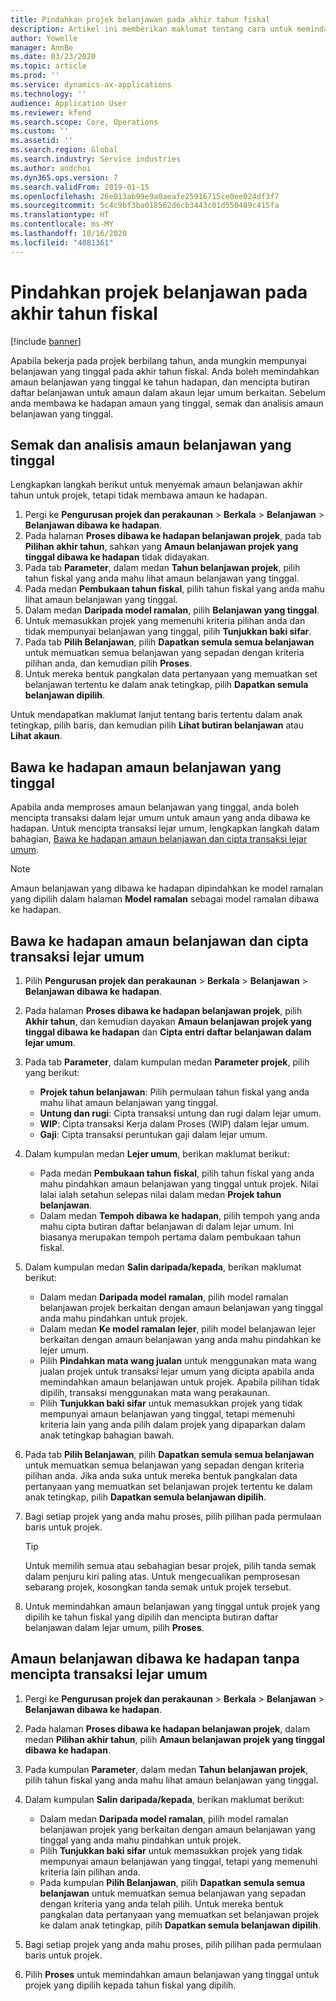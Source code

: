 ```yaml
---
title: Pindahkan projek belanjawan pada akhir tahun fiskal
description: Artikel ini memberikan maklumat tentang cara untuk memindahkan amaun belanjawan yang tinggal ke tahun hadapan dan mencipta butiran daftar belanjawan.
author: Yowelle
manager: AnnBe
ms.date: 03/23/2020
ms.topic: article
ms.prod: ''
ms.service: dynamics-ax-applications
ms.technology: ''
audience: Application User
ms.reviewer: kfend
ms.search.scope: Core, Operations
ms.custom: ''
ms.assetid: ''
ms.search.region: Global
ms.search.industry: Service industries
ms.author: andchoi
ms.dyn365.ops.version: 7
ms.search.validFrom: 2019-01-15
ms.openlocfilehash: 26e013ab99e9a0aeafe25916715ce0ee024df3f7
ms.sourcegitcommit: 5c4c9bf3ba018562d6cb3443c01d550489c415fa
ms.translationtype: HT
ms.contentlocale: ms-MY
ms.lasthandoff: 10/16/2020
ms.locfileid: "4081361"
---
```

# <a name="transfer-project-budgets-at-fiscal-year-end"></a>Pindahkan projek belanjawan pada akhir tahun fiskal

[!include [banner](../includes/banner.md)]

Apabila bekerja pada projek berbilang tahun, anda mungkin mempunyai belanjawan yang tinggal pada akhir tahun fiskal. Anda boleh memindahkan amaun belanjawan yang tinggal ke tahun hadapan, dan mencipta butiran daftar belanjawan untuk amaun dalam akaun lejar umum berkaitan. Sebelum anda membawa ke hadapan amaun yang tinggal, semak dan analisis amaun belanjawan yang tinggal.

## <a name="review-and-analyze-remaining-budget-amounts"></a>Semak dan analisis amaun belanjawan yang tinggal

Lengkapkan langkah berikut untuk menyemak amaun belanjawan akhir tahun untuk projek, tetapi tidak membawa amaun ke hadapan.

1. Pergi ke **Pengurusan projek dan perakaunan** > **Berkala** > **Belanjawan** > **Belanjawan dibawa ke hadapan**. 
2. Pada halaman **Proses dibawa ke hadapan belanjawan projek**, pada tab **Pilihan akhir tahun**, sahkan yang **Amaun belanjawan projek yang tinggal dibawa ke hadapan** tidak didayakan.
3. Pada tab **Parameter**, dalam medan **Tahun belanjawan projek**, pilih tahun fiskal yang anda mahu lihat amaun belanjawan yang tinggal. 
4. Pada medan **Pembukaan tahun fiskal**, pilih tahun fiskal yang anda mahu lihat amaun belanjawan yang tinggal. 
5. Dalam medan **Daripada model ramalan**, pilih **Belanjawan yang tinggal**. 
6. Untuk memasukkan projek yang memenuhi kriteria pilihan anda dan tidak mempunyai belanjawan yang tinggal, pilih **Tunjukkan baki sifar**.  
7. Pada tab **Pilih Belanjawan**, pilih **Dapatkan semula semua belanjawan** untuk memuatkan semua belanjawan yang sepadan dengan kriteria pilihan anda, dan kemudian pilih **Proses**. 
8. Untuk mereka bentuk pangkalan data pertanyaan yang memuatkan set belanjawan tertentu ke dalam anak tetingkap, pilih **Dapatkan semula belanjawan dipilih**.

Untuk mendapatkan maklumat lanjut tentang baris tertentu dalam anak tetingkap, pilih baris, dan kemudian pilih **Lihat butiran belanjawan** atau **Lihat akaun**.

## <a name="carry-forward-remaining-budget-amounts"></a>Bawa ke hadapan amaun belanjawan yang tinggal 

Apabila anda memproses amaun belanjawan yang tinggal, anda boleh mencipta transaksi dalam lejar umum untuk amaun yang anda dibawa ke hadapan. Untuk mencipta transaksi lejar umum, lengkapkan langkah dalam bahagian, [Bawa ke hadapan amaun belanjawan dan cipta transaksi lejar umum](#carry-forward). 

> [!NOTE]
> Amaun belanjawan yang dibawa ke hadapan dipindahkan ke model ramalan yang dipilih dalam halaman **Model ramalan** sebagai model ramalan dibawa ke hadapan.  

## <a name="carry-forward-budget-amounts-and-create-general-ledger-transactions"></a><a name="carry-forward"></a>Bawa ke hadapan amaun belanjawan dan cipta transaksi lejar umum

1.  Pilih **Pengurusan projek dan perakaunan** > **Berkala** > **Belanjawan** > **Belanjawan dibawa ke hadapan**. 
2. Pada halaman **Proses dibawa ke hadapan belanjawan projek**, pilih **Akhir tahun**, dan kemudian dayakan **Amaun belanjawan projek yang tinggal dibawa ke hadapan** dan **Cipta entri daftar belanjawan dalam lejar umum**. 
3. Pada tab **Parameter**, dalam kumpulan medan **Parameter projek**, pilih yang berikut:

   - **Projek tahun belanjawan**: Pilih permulaan tahun fiskal yang anda mahu lihat amaun belanjawan yang tinggal. 
   - **Untung dan rugi**: Cipta transaksi untung dan rugi dalam lejar umum. 
   -  **WIP**: Cipta transaksi Kerja dalam Proses (WIP) dalam lejar umum.
   -  **Gaji**: Cipta transaksi peruntukan gaji dalam lejar umum. 

5. Dalam kumpulan medan **Lejer umum**, berikan maklumat berikut: 

   - Pada medan **Pembukaan tahun fiskal**, pilih tahun fiskal yang anda mahu pindahkan amaun belanjawan yang tinggal untuk projek. Nilai lalai ialah setahun selepas nilai dalam medan **Projek tahun belanjawan**.
   -  Dalam medan **Tempoh dibawa ke hadapan**, pilih tempoh yang anda mahu cipta butiran daftar belanjawan di dalam lejar umum. Ini biasanya merupakan tempoh pertama dalam pembukaan tahun fiskal.

6. Dalam kumpulan medan **Salin daripada/kepada**, berikan maklumat berikut:

   - Dalam medan **Daripada model ramalan**, pilih model ramalan belanjawan projek berkaitan dengan amaun belanjawan yang tinggal anda mahu pindahkan untuk projek. 
   - Dalam medan **Ke model ramalan lejer**, pilih model belanjawan lejer berkaitan dengan amaun belanjawan yang anda mahu pindahkan ke lejer umum. 
   -  Pilih **Pindahkan mata wang jualan** untuk menggunakan mata wang jualan projek untuk transaksi lejar umum yang dicipta apabila anda memindahkan amaun belanjawan untuk projek. Apabila pilihan tidak dipilih, transaksi menggunakan mata wang perakaunan. 
   -  Pilih **Tunjukkan baki sifar** untuk memasukkan projek yang tidak mempunyai amaun belanjawan yang tinggal, tetapi memenuhi kriteria lain yang anda pilih dalam projek yang dipaparkan dalam anak tetingkap bahagian bawah.

7. Pada tab **Pilih Belanjawan**, pilih **Dapatkan semula semua belanjawan** untuk memuatkan semua belanjawan yang sepadan dengan kriteria pilihan anda. Jika anda suka untuk mereka bentuk pangkalan data pertanyaan yang memuatkan set belanjawan projek tertentu ke dalam anak tetingkap, pilih **Dapatkan semula belanjawan dipilih**.
8. Bagi setiap projek yang anda mahu proses, pilih pilihan pada permulaan baris untuk projek.

    > [!TIP]
    > Untuk memilih semua atau sebahagian besar projek, pilih tanda semak dalam penjuru kiri paling atas. Untuk mengecualikan pemprosesan sebarang projek, kosongkan tanda semak untuk projek tersebut.

9. Untuk memindahkan amaun belanjawan yang tinggal untuk projek yang dipilih ke tahun fiskal yang dipilih dan mencipta butiran daftar belanjawan dalam lejar umum, pilih **Proses**.

## <a name="carry-forward-budget-amounts-without-creating-general-ledger-transactions"></a>Amaun belanjawan dibawa ke hadapan tanpa mencipta transaksi lejar umum

1. Pergi ke **Pengurusan projek dan perakaunan** > **Berkala** > **Belanjawan** > **Belanjawan dibawa ke hadapan**.
2. Pada halaman **Proses dibawa ke hadapan belanjawan projek**, dalam medan **Pilihan akhir tahun**, pilih **Amaun belanjawan projek yang tinggal dibawa ke hadapan**.
3. Pada kumpulan **Parameter**, dalam medan **Tahun belanjawan projek**, pilih tahun fiskal yang anda mahu lihat amaun belanjawan yang tinggal.
4. Dalam kumpulan **Salin daripada/kepada**, berikan maklumat berikut:

   - Dalam medan **Daripada model ramalan**, pilih model ramalan belanjawan projek yang berkaitan dengan amaun belanjawan yang tinggal yang anda mahu pindahkan untuk projek. 
   - Pilih **Tunjukkan baki sifar** untuk memasukkan projek yang tidak mempunyai amaun belanjawan yang tinggal, tetapi yang memenuhi kriteria lain pilihan anda.
   - Pada kumpulan **Pilih Belanjawan**, pilih **Dapatkan semula semua belanjawan** untuk memuatkan semua belanjawan yang sepadan dengan kriteria yang anda telah pilih. Untuk mereka bentuk pangkalan data pertanyaan yang memuatkan set belanjawan projek ke dalam anak tetingkap, pilih **Dapatkan semula belanjawan dipilih**.

5. Bagi setiap projek yang anda mahu proses, pilih pilihan pada permulaan baris untuk projek. 
6. Pilih **Proses** untuk memindahkan amaun belanjawan yang tinggal untuk projek yang dipilih kepada tahun fiskal yang dipilih.

